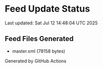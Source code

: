 # Feed Update Status
Last updated: Sat Jul 12 14:48:04 UTC 2025

## Feed Files Generated
- master.xml (78158 bytes)

Generated by GitHub Actions
